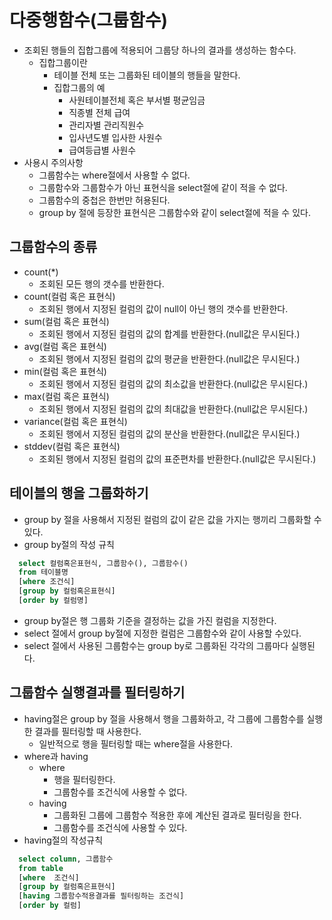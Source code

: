 # 다중행함수(그룹함수)
- 조회된 행들의 집합그룹에 적용되어 그룹당 하나의 결과를 생성하는 함수다.
  + 집합그룹이란
    * 테이블 전체 또는 그룹화된 테이블의 행들을 말한다.
    * 집합그룹의 예
      - 사원테이블전체 혹은 부서별 평균임금
      - 직종별 전체 급여
      - 관리자별 관리직원수
      - 입사년도별 입사한 사원수
      - 급여등급별 사원수
- 사용시 주의사항
  + 그룹함수는 where절에서 사용할 수 없다.
  + 그룹함수와 그룹함수가 아닌 표현식을 select절에 같이 적을 수 없다.
  + 그룹함수의 중첩은 한번만 허용된다.
  + group by 절에 등장한 표현식은 그룹함수와 같이 select절에 적을 수 있다.

## 그룹함수의 종류
- count(*)
  + 조회된 모든 행의 갯수를 반환한다.
- count(컬럼 혹은 표현식)
  + 조회된 행에서 지정된 컬럼의 값이 null이 아닌 행의 갯수를 반환한다.
- sum(컬럼 혹은 표현식)
  + 조회된 행에서 지정된 컬럼의 값의 합계를 반환한다.(null값은 무시된다.)
- avg(컬럼 혹은 표현식)
  + 조회된 행에서 지정된 컬럼의 값의 평균을 반환한다.(null값은 무시된다.)
- min(컬럼 혹은 표현식)
  + 조회된 행에서 지정된 컬럼의 값의 최소값을 반환한다.(null값은 무시된다.)
- max(컬럼 혹은 표현식)
  + 조회된 행에서 지정된 컬럼의 값의 최대값을 반환한다.(null값은 무시된다.)
- variance(컬럼 혹은 표현식)
  + 조회된 행에서 지정된 컬럼의 값의 분산을 반환한다.(null값은 무시된다.)
- stddev(컬럼 혹은 표현식)
  + 조회된 행에서 지정된 컬럼의 값의 표준편차를 반환한다.(null값은 무시된다.)

## 테이블의 행을 그룹화하기
- group by 절을 사용해서 지정된 컬럼의 값이 같은 값을 가지는 행끼리 그룹화할 수 있다.
- group by절의 작성 규칙
```sql
  select 컬럼혹은표현식, 그룹함수(), 그룹함수()
  from 테이블명
  [where 조건식]
  [group by 컬럼혹은표현식]
  [order by 컬럼명]
```
- group by절은 행 그룹화 기준을 결정하는 값을 가진 컬럼을 지정한다.
- select 절에서 group by절에 지정한 컬럼은 그룹함수와 같이 사용할 수있다.
- select 절에서 사용된 그룹함수는 group by로 그룹화된 각각의 그룹마다 실행된다.

## 그룹함수 실행결과를 필터링하기
- having절은 group by 절을 사용해서 행을 그룹화하고, 각 그룹에 그룹함수를 실행한 결과를 필터링할 때 사용한다.
  * 일반적으로 행을 필터링할 때는 where절을 사용한다.
- where과 having
  + where
    * 행을 필터링한다.
    * 그룹함수를 조건식에 사용할 수 없다.
  + having
    * 그룹화된 그룹에 그룹함수 적용한 후에 계산된 결과로 필터링을 한다.
    * 그룹함수를 조건식에 사용할 수 있다.
- having절의 작성규칙
```sql
  select column, 그룹함수
  from table
  [where  조건식]
  [group by 컬럼혹은표현식]
  [having 그룹함수적용결과를 필터링하는 조건식]
  [order by 컬럼]
```
